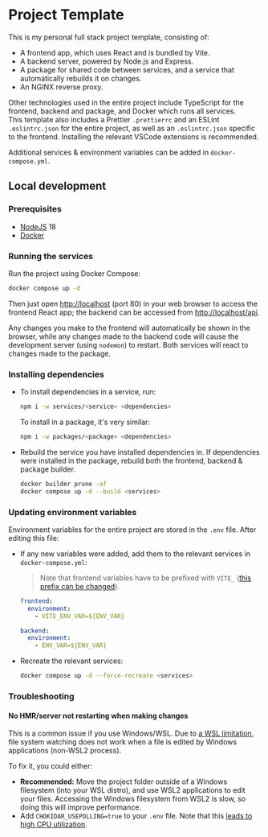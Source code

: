 # Project Template

This is my personal full stack project template, consisting of:

- A frontend app, which uses React and is bundled by Vite.
- A backend server, powered by Node.js and Express.
- A package for shared code between services, and a service that automatically rebuilds it on changes.
- An NGINX reverse proxy.

Other technologies used in the entire project include TypeScript for the frontend, backend and package, and Docker which runs all services. \
This template also includes a Prettier `.prettierrc` and an ESLint `.eslintrc.json` for the entire project, as well as an `.eslintrc.json` specific to the frontend. Installing the relevant VSCode extensions is recommended.

Additional services & environment variables can be added in `docker-compose.yml`.

## Local development

### Prerequisites

- [NodeJS](https://nodejs.org/) 18
- [Docker](https://www.docker.com/)

### Running the services

Run the project using Docker Compose:

```bash
docker compose up -d
```

Then just open [http://localhost](http://localhost) (port 80) in your web browser to access the frontend React app; the backend can be accessed from [http://localhost/api](http://localhost/api).

Any changes you make to the frontend will automatically be shown in the browser, while any changes made to the backend code will cause the development server (using `nodemon`) to restart. Both services will react to changes made to the package.

### Installing dependencies

- To install dependencies in a service, run:

  ```bash
  npm i -w services/<service> <dependencies>
  ```

  To install in a package, it's very similar:

  ```bash
  npm i -w packages/<package> <dependencies>
  ```

- Rebuild the service you have installed dependencies in. If dependencies were installed in the package, rebuild both the frontend, backend & package builder.

  ```bash
  docker builder prune -af
  docker compose up -d --build <services>
  ```

### Updating environment variables

Environment variables for the entire project are stored in the `.env` file. After editing this file:

- If any new variables were added, add them to the relevant services in `docker-compose.yml`:

  > Note that frontend variables have to be prefixed with `VITE_` ([this prefix can be changed](https://vitejs.dev/config/shared-options.html#envprefix)).

  ```yml
  frontend:
    environment:
      - VITE_ENV_VAR=${ENV_VAR}

  backend:
    environment:
      - ENV_VAR=${ENV_VAR}
  ```

- Recreate the relevant services:

  ```bash
  docker compose up -d --force-recreate <services>
  ```

### Troubleshooting

#### No HMR/server not restarting when making changes

This is a common issue if you use Windows/WSL. Due to [a WSL limitation](https://github.com/microsoft/WSL/issues/4739), file system watching does not work when a file is edited by Windows applications (non-WSL2 process).

To fix it, you could either:

- **Recommended:** Move the project folder outside of a Windows filesystem (into your WSL distro), and use WSL2 applications to edit your files. Accessing the Windows filesystem from WSL2 is slow, so doing this will improve performance.
- Add `CHOKIDAR_USEPOLLING=true` to your `.env` file. Note that this [leads to high CPU utilization](https://github.com/paulmillr/chokidar#performance).
